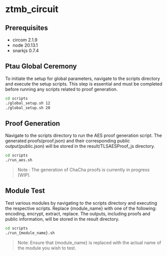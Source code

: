 # ztmb_circuit
## Prerequisites
- circom 2.1.9
- node 20.13.1
- snarkjs 0.7.4

## Ptau Global Ceremony
To initiate the setup for global parameters, navigate to the scripts directory and execute the setup scripts. This step is essential and must be completed before running any scripts related to proof generation.

``` bash
cd scripts
./global_setup.sh 12
./global_setup.sh 20
```

## Proof Generation
Navigate to the scripts directory to run the AES proof generation script. The generated proofs(proof.json) and their corresponding public output(public.json) will be stored in the result/TLSAESProof_js directory. 

``` bash
cd scripts
./run_aes.sh
```
> Note : The generation of ChaCha proofs is currently in progress (WIP).

## Module Test
Test various modules by navigating to the scripts directory and executing the respective scripts. Replace {module_name} with one of the following: encoding, encrypt, extract, replace. The outputs, including proofs and public information, will be stored in the result directory.

```bash
cd scripts
./run_{module_name}.sh
```

> Note: Ensure that {module_name} is replaced with the actual name of the module you wish to test.

